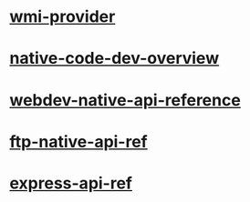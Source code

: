 # [wmi-provider](wmi-provider\TOC.md)
# [native-code-dev-overview](webdevelopment-reference\native-code-development-overview\native-code-dev-overview\TOC.md)
# [webdev-native-api-reference](webdevelopment-reference\native-code-api\webdev-native-api-reference\TOC.md)
# [ftp-native-api-ref](ftp-extenisibility-reference\native-code-api\ftp-native-api-ref\TOC.md)
# [express-api-ref](extensions\express-api-ref\TOC.md)
